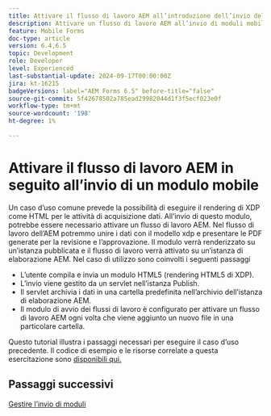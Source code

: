 ```yaml
---
title: Attivare il flusso di lavoro AEM all’introduzione dell’invio del modulo HTML5
description: Attivare un flusso di lavoro AEM all’invio di moduli mobili
feature: Mobile Forms
doc-type: article
version: 6.4,6.5
topic: Development
role: Developer
level: Experienced
last-substantial-update: 2024-09-17T00:00:00Z
jira: kt-16215
badgeVersions: label="AEM Forms 6.5" before-title="false"
source-git-commit: 5f42678502a785ead29982044d1f3f5ecf023e0f
workflow-type: tm+mt
source-wordcount: '198'
ht-degree: 1%

---
```


# Attivare il flusso di lavoro AEM in seguito all’invio di un modulo mobile

Un caso d’uso comune prevede la possibilità di eseguire il rendering di XDP come HTML per le attività di acquisizione dati. All’invio di questo modulo, potrebbe essere necessario attivare un flusso di lavoro AEM. Nel flusso di lavoro dell’AEM potremmo unire i dati con il modello xdp e presentare le PDF generate per la revisione e l’approvazione. Il modulo verrà renderizzato su un’istanza pubblicata e il flusso di lavoro verrà attivato su un’istanza di elaborazione AEM.
Nel caso di utilizzo sono coinvolti i seguenti passaggi

* L’utente compila e invia un modulo HTML5 (rendering HTML5 di XDP).
* L’invio viene gestito da un servlet nell’istanza Publish.
* Il servlet archivia i dati in una cartella predefinita nell’archivio dell’istanza di elaborazione AEM.
* Il modulo di avvio dei flussi di lavoro è configurato per attivare un flusso di lavoro AEM ogni volta che viene aggiunto un nuovo file in una particolare cartella.

Questo tutorial illustra i passaggi necessari per eseguire il caso d’uso precedente. Il codice di esempio e le risorse correlate a questa esercitazione sono [disponibili qui.](./deploy-assets.md)


## Passaggi successivi

[Gestire l’invio di moduli](./handle-form-submission.md)